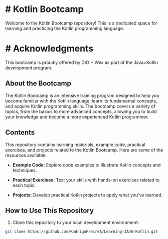 # # Kotlin Bootcamp

Welcome to the Kotlin Bootcamp repository! This is a dedicated space for learning and practicing the Kotlin programming language.


# # Acknowledgments
 This bootcamp is proudly offered by DIO + Wex as part of the Java+Kotlin development program.

## About the Bootcamp

The Kotlin Bootcamp is an intensive training program designed to help you become familiar with the Kotlin language, learn its fundamental concepts, and acquire Kotlin programming skills. The bootcamp covers a variety of topics, from the basics to more advanced concepts, allowing you to build your knowledge and become a more experienced Kotlin programmer.

## Contents

This repository contains learning materials, example code, practical exercises, and projects related to the Kotlin Bootcamp. Here are some of the resources available:

- **Example Code:** Explore code examples to illustrate Kotlin concepts and techniques.

- **Practical Exercises:** Test your skills with hands-on exercises related to each topic.

- **Projects:** Develop practical Kotlin projects to apply what you've learned.

## How to Use This Repository

1. Clone this repository to your local development environment:

```bash
git clone https://github.com/RodrigoFreireA/Learning-JAVA-Kotlin.git



